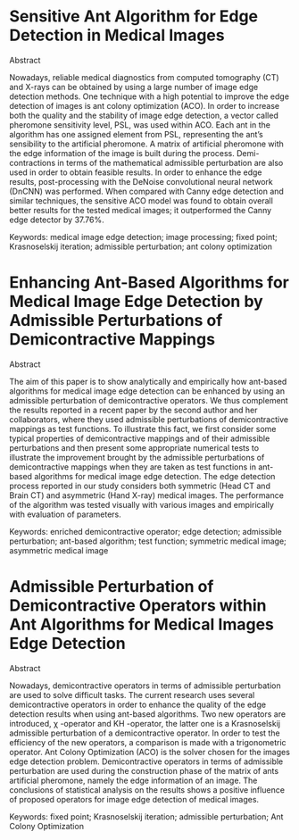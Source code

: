 # Sensitive Ant Algorithm for Edge Detection in Medical Images

Abstract

Nowadays, reliable medical diagnostics from computed tomography (CT) and X-rays can be obtained by using a large number of image edge detection methods. One technique with a high potential to improve the edge detection of images is ant colony optimization (ACO). In order to increase both the quality and the stability of image edge detection, a vector called pheromone sensitivity level, PSL, was used within ACO. Each ant in the algorithm has one assigned element from PSL, representing the ant’s sensibility to the artificial pheromone. A matrix of artificial pheromone with the edge information of the image is built during the process. Demi-contractions in terms of the mathematical admissible perturbation are also used in order to obtain feasible results. In order to enhance the edge results, post-processing with the DeNoise convolutional neural network (DnCNN) was performed. When compared with Canny edge detection and similar techniques, the sensitive ACO model was found to obtain overall better results for the tested medical images; it outperformed the Canny edge detector by 37.76%.

Keywords: medical image edge detection; image processing; fixed point; Krasnoselskij iteration; admissible perturbation; ant colony optimization

# Enhancing Ant-Based Algorithms for Medical Image Edge Detection by Admissible Perturbations of Demicontractive Mappings

Abstract

The aim of this paper is to show analytically and empirically how ant-based algorithms for medical image edge detection can be enhanced by using an admissible perturbation of demicontractive operators. We thus complement the results reported in a recent paper by the second author and her collaborators, where they used admissible perturbations of demicontractive mappings as test functions. To illustrate this fact, we first consider some typical properties of demicontractive mappings and of their admissible perturbations and then present some appropriate numerical tests to illustrate the improvement brought by the admissible perturbations of demicontractive mappings when they are taken as test functions in ant-based algorithms for medical image edge detection. The edge detection process reported in our study considers both symmetric (Head CT and Brain CT) and asymmetric (Hand X-ray) medical images. The performance of the algorithm was tested visually with various images and empirically with evaluation of parameters.

Keywords: enriched demicontractive operator; edge detection; admissible perturbation; ant-based algorithm; test function; symmetric medical image; asymmetric medical image

# Admissible Perturbation of Demicontractive Operators within Ant Algorithms for Medical Images Edge Detection

Abstract

Nowadays, demicontractive operators in terms of admissible perturbation are used to solve difficult tasks. The current research uses several demicontractive operators in order to enhance the quality of the edge detection results when using ant-based algorithms. Two new operators are introduced, χ -operator and KH -operator, the latter one is a Krasnoselskij admissible perturbation of a demicontractive operator. In order to test the efficiency of the new operators, a comparison is made with a trigonometric operator. Ant Colony Optimization (ACO) is the solver chosen for the images edge detection problem. Demicontractive operators in terms of admissible perturbation are used during the construction phase of the matrix of ants artificial pheromone, namely the edge information of an image. The conclusions of statistical analysis on the results shows a positive influence of proposed operators for image edge detection of medical images.

Keywords: fixed point; Krasnoselskij iteration; admissible perturbation; Ant Colony Optimization
